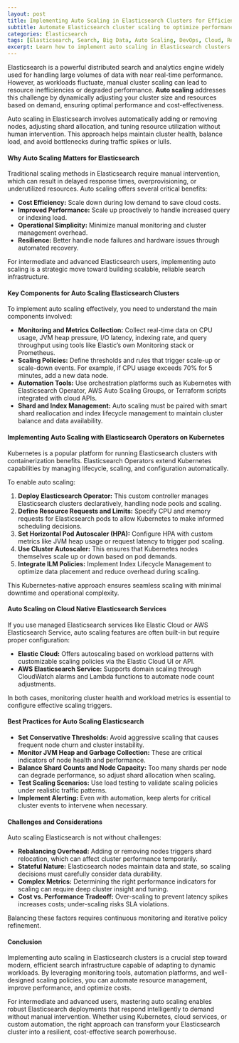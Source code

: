 ```yaml
---
layout: post
title: Implementing Auto Scaling in Elasticsearch Clusters for Efficient Resource Management
subtitle: Automate Elasticsearch cluster scaling to optimize performance and reduce costs with advanced resource management techniques
categories: Elasticsearch
tags: [Elasticsearch, Search, Big Data, Auto Scaling, DevOps, Cloud, Resource Management]
excerpt: Learn how to implement auto scaling in Elasticsearch clusters to automate resource management, enhance performance, and optimize costs with expert strategies and best practices.
---
```

Elasticsearch is a powerful distributed search and analytics engine widely used for handling large volumes of data with near real-time performance. However, as workloads fluctuate, manual cluster scaling can lead to resource inefficiencies or degraded performance. **Auto scaling** addresses this challenge by dynamically adjusting your cluster size and resources based on demand, ensuring optimal performance and cost-effectiveness.

Auto scaling in Elasticsearch involves automatically adding or removing nodes, adjusting shard allocation, and tuning resource utilization without human intervention. This approach helps maintain cluster health, balance load, and avoid bottlenecks during traffic spikes or lulls.

#### Why Auto Scaling Matters for Elasticsearch

Traditional scaling methods in Elasticsearch require manual intervention, which can result in delayed response times, overprovisioning, or underutilized resources. Auto scaling offers several critical benefits:

- **Cost Efficiency:** Scale down during low demand to save cloud costs.
- **Improved Performance:** Scale up proactively to handle increased query or indexing load.
- **Operational Simplicity:** Minimize manual monitoring and cluster management overhead.
- **Resilience:** Better handle node failures and hardware issues through automated recovery.

For intermediate and advanced Elasticsearch users, implementing auto scaling is a strategic move toward building scalable, reliable search infrastructure.

#### Key Components for Auto Scaling Elasticsearch Clusters

To implement auto scaling effectively, you need to understand the main components involved:

- **Monitoring and Metrics Collection:** Collect real-time data on CPU usage, JVM heap pressure, I/O latency, indexing rate, and query throughput using tools like Elastic’s own Monitoring stack or Prometheus.
- **Scaling Policies:** Define thresholds and rules that trigger scale-up or scale-down events. For example, if CPU usage exceeds 70% for 5 minutes, add a new data node.
- **Automation Tools:** Use orchestration platforms such as Kubernetes with Elasticsearch Operator, AWS Auto Scaling Groups, or Terraform scripts integrated with cloud APIs.
- **Shard and Index Management:** Auto scaling must be paired with smart shard reallocation and index lifecycle management to maintain cluster balance and data availability.

#### Implementing Auto Scaling with Elasticsearch Operators on Kubernetes

Kubernetes is a popular platform for running Elasticsearch clusters with containerization benefits. Elasticsearch Operators extend Kubernetes capabilities by managing lifecycle, scaling, and configuration automatically.

To enable auto scaling:

1. **Deploy Elasticsearch Operator:** This custom controller manages Elasticsearch clusters declaratively, handling node pools and scaling.
2. **Define Resource Requests and Limits:** Specify CPU and memory requests for Elasticsearch pods to allow Kubernetes to make informed scheduling decisions.
3. **Set Horizontal Pod Autoscaler (HPA):** Configure HPA with custom metrics like JVM heap usage or request latency to trigger pod scaling.
4. **Use Cluster Autoscaler:** This ensures that Kubernetes nodes themselves scale up or down based on pod demands.
5. **Integrate ILM Policies:** Implement Index Lifecycle Management to optimize data placement and reduce overhead during scaling.

This Kubernetes-native approach ensures seamless scaling with minimal downtime and operational complexity.

#### Auto Scaling on Cloud Native Elasticsearch Services

If you use managed Elasticsearch services like Elastic Cloud or AWS Elasticsearch Service, auto scaling features are often built-in but require proper configuration:

- **Elastic Cloud:** Offers autoscaling based on workload patterns with customizable scaling policies via the Elastic Cloud UI or API.
- **AWS Elasticsearch Service:** Supports domain scaling through CloudWatch alarms and Lambda functions to automate node count adjustments.

In both cases, monitoring cluster health and workload metrics is essential to configure effective scaling triggers.

#### Best Practices for Auto Scaling Elasticsearch

- **Set Conservative Thresholds:** Avoid aggressive scaling that causes frequent node churn and cluster instability.
- **Monitor JVM Heap and Garbage Collection:** These are critical indicators of node health and performance.
- **Balance Shard Counts and Node Capacity:** Too many shards per node can degrade performance, so adjust shard allocation when scaling.
- **Test Scaling Scenarios:** Use load testing to validate scaling policies under realistic traffic patterns.
- **Implement Alerting:** Even with automation, keep alerts for critical cluster events to intervene when necessary.

#### Challenges and Considerations

Auto scaling Elasticsearch is not without challenges:

- **Rebalancing Overhead:** Adding or removing nodes triggers shard relocation, which can affect cluster performance temporarily.
- **Stateful Nature:** Elasticsearch nodes maintain data and state, so scaling decisions must carefully consider data durability.
- **Complex Metrics:** Determining the right performance indicators for scaling can require deep cluster insight and tuning.
- **Cost vs. Performance Tradeoff:** Over-scaling to prevent latency spikes increases costs; under-scaling risks SLA violations.

Balancing these factors requires continuous monitoring and iterative policy refinement.

#### Conclusion

Implementing auto scaling in Elasticsearch clusters is a crucial step toward modern, efficient search infrastructure capable of adapting to dynamic workloads. By leveraging monitoring tools, automation platforms, and well-designed scaling policies, you can automate resource management, improve performance, and optimize costs.

For intermediate and advanced users, mastering auto scaling enables robust Elasticsearch deployments that respond intelligently to demand without manual intervention. Whether using Kubernetes, cloud services, or custom automation, the right approach can transform your Elasticsearch cluster into a resilient, cost-effective search powerhouse.
